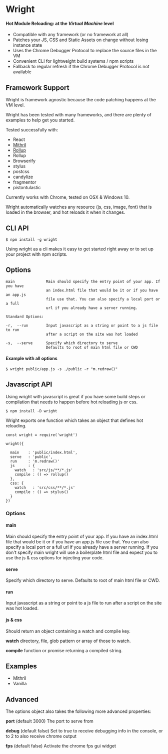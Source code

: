 # Wright

#### Hot Module Reloading: at the *Virtual Machine* level

- Compatible with any framework (or no framework at all)
- Patches your JS, CSS and Static Assets on change without losing instance state
- Uses the Chrome Debugger Protocol to replace the source files in the VM
- Convenient CLI for lightweight build systems / npm scripts
- Fallback to regular refresh if the Chrome Debugger Protocol is not available

## Framework Support

Wright is framework agnostic because the code patching happens at the VM level.

Wright has been tested with many frameworks, and there are plenty of examples to help get you started.

Tested successfully with:

- React
- [Mithril](https://github.com/porsager/Wright/tree/master/examples/mithril)
- [Rollup](https://github.com/porsager/Wright/tree/master/examples/rollup)
- Rollup
- Browserify
- stylus
- postcss
- candylize
- fragmentor
- pistontulastic

Currently works with Chrome, tested on OSX & Windows 10.

Wright automatically watches any resource (js, css, image, font) that is loaded in the browser, and hot reloads it when it changes.

## CLI API
```
$ npm install -g wright
```
Using wright as a cli makes it easy to get started right away or to set up your project with npm scripts.

## Options
```
main              Main should specify the entry point of your app. If you have
                  an index.html file that would be it or if you have an app.js
                  file use that. You can also specify a local port or a full 
                  url if you already have a server running.

Standard Options:

-r,  --run        Input javascript as a string or point to a js file to run
                  after a script on the site was hot loaded

-s,  --serve      Specify which directory to serve
                  Defaults to root of main html file or CWD
```
#### Example with all options
```
$ wright public/app.js -s ./public -r "m.redraw()"
```

## Javascript API

Using wright with javascript is great if you have some build steps or compilation that needs to happen before hot reloading js or css.

```
$ npm install -D wright
```

Wright exports one function which takes an object that defines hot reloading.

```
const wright = require('wright')

wright({

  main    : 'public/index.html',
  serve   : 'public',
  run     : 'm.redraw()'
  js      : {
    watch   : 'src/js/**/*.js'
    compile : () => rollup()
  },
  css: {
    watch   : 'src/css/**/*.js'
    compile : () => stylus()
  }
})
```

### Options


#### main
Main should specify the entry point of your app. If you have an index.html file that would be it or if you have an app.js file use that. You can also specify a local port or a full url if you already have a server running.
If you don't specify main wright will use a boilerplate html file and expect you to use the js & css options for injecting your code.

#### serve
Specify which directory to serve. Defaults to root of main html file or CWD.

#### run
Input javascript as a string or point to a js file to run after a script on the site was hot loaded.

#### js & css
Should return an object containing a watch and compile key.

**watch** directory, file, glob pattern or array of those to watch.

**compile** function or promise returning a compiled string.

## Examples

- Mithril
- Vanilla

## Advanced

The options object also takes the following more advanced properties:

**port** (default 3000)
The port to serve from

**debug** (default false)
Set to true to receive debugging info in the console, or to 2 to also receive chrome output

**fps** (default false)
Activate the chrome fps gui widget
